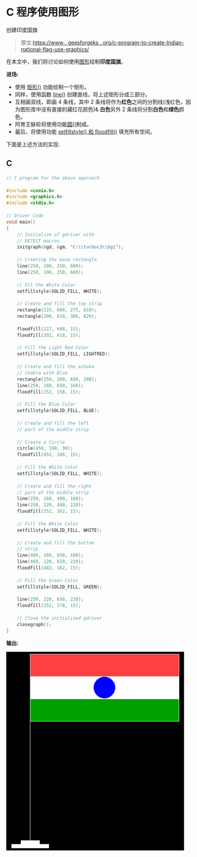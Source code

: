 # C 程序使用图形

创建印度国旗

> 原文:[https://www . geesforgeks . org/c-program-to-create-Indian-national-flag-use-graphics/](https://www.geeksforgeeks.org/c-program-to-create-indian-national-flag-using-graphics/)

在本文中，我们将讨论如何使用[图形](https://www.geeksforgeeks.org/basic-graphic-programming-in-c/)绘制**印度国旗**。

**进场:**

*   使用 [<u>矩形()</u>](https://www.geeksforgeeks.org/draw-rectangle-c-graphics/) 功能绘制一个矩形。
*   同样，使用函数 [line()](https://www.geeksforgeeks.org/draw-line-c-graphics/) 创建直线，将上述矩形分成三部分。
*   互相画双线，即画 4 条线，其中 2 条线将作为**红色**之间的分割线(浅红色，因为图形库中没有直接的藏红花颜色)& **白色**另外 2 条线将分割**白色**和**绿色**颜色。
*   阿育王脉轮将使用功能[圆()](https://www.geeksforgeeks.org/draw-circle-c-graphics/)制成。
*   最后，将使用功能 [<u>setfillstyle()</u> 和 <u>floodfill()</u>](https://www.geeksforgeeks.org/setfillstyle-floodfill-c/) 填充所有空间。

下面是上述方法的实现:

## C

```cpp
// C program for the above approach

#include <conio.h>
#include <graphics.h>
#include <stdio.h>

// Driver Code
void main()
{
    // Initialize of gdriver with
    // DETECT macros
    initgraph(&gd, &gm, "C:\\turboc3\\bgi");

    // Creating the base rectangle
    line(250, 100, 250, 600);
    line(250, 100, 250, 600);

    // Fil the White Color
    setfillstyle(SOLID_FILL, WHITE);

    // Create and fill the top strip
    rectangle(225, 600, 275, 610);
    rectangle(200, 610, 300, 620);

    floodfill(227, 608, 15);
    floodfill(202, 618, 15);

    // Fill the Light Red Color
    setfillstyle(SOLID_FILL, LIGHTRED);

    // Create and fill the ashoka
    // chakra with Blue
    rectangle(250, 100, 650, 280);
    line(250, 160, 650, 160);
    floodfill(252, 158, 15);

    // Fill the Blue Color
    setfillstyle(SOLID_FILL, BLUE);

    // Create and fill the left
    // part of the middle strip

    // Create a Circle
    circle(450, 190, 30);
    floodfill(452, 188, 15);

    // Fill the White Color
    setfillstyle(SOLID_FILL, WHITE);

    // Create and fill the right
    // part of the middle strip
    line(250, 160, 480, 160);
    line(250, 220, 480, 220);
    floodfill(252, 162, 15);

    // Fill the White Color
    setfillstyle(SOLID_FILL, WHITE);

    // Create and fill the bottom
    // strip
    line(480, 160, 650, 160);
    line(480, 220, 650, 220);
    floodfill(482, 162, 15);

    // Fill the Green Color
    setfillstyle(SOLID_FILL, GREEN);

    line(250, 220, 650, 220);
    floodfill(252, 278, 15);

    // Close the initialized gdriver
    closegraph();
}
```

**输出:**

[![](img/8635646223c069f7048a4e8c0d655ad6.png)](https://media.geeksforgeeks.org/wp-content/uploads/20210313103039/A.png)